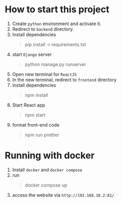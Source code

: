 # How to start this project
1. Create `python` environment and activate it.
2. Redirect to `backend` directory.
3. Install dependencies
    >pip install -r requirements.txt
4. start `Django` server
    >python manage.py runserver
5. Open new terminal for `ReactJS`
6. In the new terminal, redirect to `frontend` directory
7. Install dependencies
    >npm install
8. Start React app
    >npm start
9. format front-end code
    >npm run prettier
# Running with docker
1. Install `docker` and `docker compose`
1. run 
    >docker compose up
1. access the website via `http://192.168.18.2:81/`
